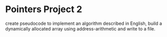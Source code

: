 # Pointers Project 2

create pseudocode to implement an algorithm described in English, build a dynamically allocated array using address-arithmetic and write to a file.

